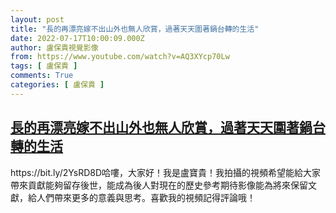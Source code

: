 ```yaml
---
layout: post
title: "長的再漂亮嫁不出山外也無人欣賞，過著天天圍著鍋台轉的生活"
date: 2022-07-17T10:00:09.000Z
author: 盧保貴視覺影像
from: https://www.youtube.com/watch?v=AQ3XYcp70Lw
tags: [ 盧保貴 ]
comments: True
categories: [ 盧保貴 ]
---
```

<!--1658052009000-->
[長的再漂亮嫁不出山外也無人欣賞，過著天天圍著鍋台轉的生活](https://www.youtube.com/watch?v=AQ3XYcp70Lw)
------

<div>
https://bit.ly/2YsRD8D哈嘍，大家好！我是盧寶貴！我拍攝的視頻希望能給大家帶來貢獻能夠留存後世，能成為後人對現在的歷史參考期待影像能為將來保留文獻，給人們帶來更多的意義與思考。喜歡我的視頻記得評論哦！
</div>
